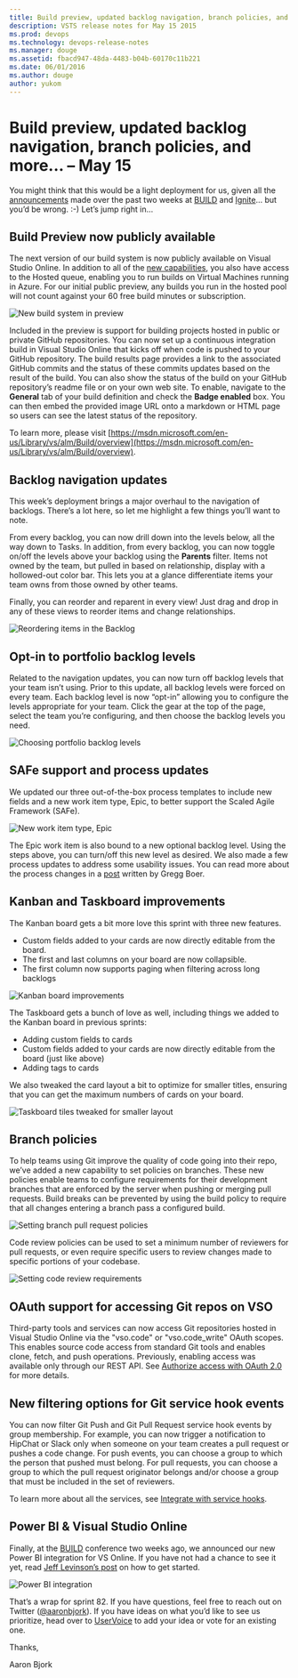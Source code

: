 ```yaml
---
title: Build preview, updated backlog navigation, branch policies, and more... – May 15
description: VSTS release notes for May 15 2015
ms.prod: devops
ms.technology: devops-release-notes
ms.manager: douge
ms.assetid: fbacd947-48da-4483-b04b-60170c11b221
ms.date: 06/01/2016
ms.author: douge
author: yukom
---
```


# Build preview, updated backlog navigation, branch policies, and more... – May 15

You might think that this would be a light deployment for us, given all the [announcements](http://blogs.msdn.com/b/bharry/archive/2015/04/29/visual-studio-and-team-foundation-server-at-build-2015.aspx) made over the past two weeks at [BUILD](http://buildwindows.com/) and [Ignite](http://ignite.microsoft.com/)… but you’d be wrong. :-) Let’s jump right in…

## Build Preview now publicly available

The next version of our build system is now publicly available on Visual Studio Online. In addition to all of the [new capabilities](http://blogs.msdn.com/b/visualstudioalm/archive/2015/02/12/build-futures.aspx), you also have access to the Hosted queue, enabling you to run builds on Virtual Machines running in Azure. For our initial public preview, any builds you run in the hosted pool will not count against your 60 free build minutes or subscription.

![New build system in preview](_img/5_15_01.png)

Included in the preview is support for building projects hosted in public or private GitHub repositories. You can now set up a continuous integration build in Visual Studio Online that kicks off when code is pushed to your GitHub repository. The build results page provides a link to the associated GitHub commits and the status of these commits updates based on the result of the build. You can also show the status of the build on your GitHub repository’s readme file or on your own web site. To enable, navigate to the **General** tab of your build definition and check the **Badge enabled** box. You can then embed the provided image URL onto a markdown or HTML page so users can see the latest status of the repository.

To learn more, please visit [https://msdn.microsoft.com/en-us/Library/vs/alm/Build/overview](https://msdn.microsoft.com/en-us/Library/vs/alm/Build/overview).

## Backlog navigation updates

This week’s deployment brings a major overhaul to the navigation of backlogs. There’s a lot here, so let me highlight a few things you’ll want to note.

From every backlog, you can now drill down into the levels below, all the way down to Tasks. In addition, from every backlog, you can now toggle on/off the levels above your backlog using the **Parents** filter. Items not owned by the team, but pulled in based on relationship, display with a hollowed-out color bar. This lets you at a glance differentiate items your team owns from those owned by other teams.

Finally, you can reorder and reparent in every view! Just drag and drop in any of these views to reorder items and change relationships.

![Reordering items in the Backlog](_img/5_15_02.png)

## Opt-in to portfolio backlog levels

Related to the navigation updates, you can now turn off backlog levels that your team isn’t using. Prior to this update, all backlog levels were forced on every team. Each backlog level is now “opt-in” allowing you to configure the levels appropriate for your team. Click the gear at the top of the page, select the team you’re configuring, and then choose the backlog levels you need.

![Choosing portfolio backlog levels](_img/5_15_03.png)

## SAFe support and process updates

We updated our three out-of-the-box process templates to include new fields and a new work item type, Epic, to better support the Scaled Agile Framework (SAFe).

![New work item type, Epic](_img/5_15_04.png)

The Epic work item is also bound to a new optional backlog level. Using the steps above, you can turn/off this new level as desired. We also made a few process updates to address some usability issues. You can read more about the process changes in a [post](http://blogs.msdn.com/b/visualstudioalm/archive/2015/05/14/scaled-agile-framework-visual-studio-online-process-template-updates.aspx) written by Gregg Boer.

## Kanban and Taskboard improvements

The Kanban board gets a bit more love this sprint with three new features.

- Custom fields added to your cards are now directly editable from the board.
- The first and last columns on your board are now collapsible.
- The first column now supports paging when filtering across long backlogs

![Kanban board improvements](_img/5_15_05.png)

The Taskboard gets a bunch of love as well, including things we added to the Kanban board in previous sprints:

- Adding custom fields to cards
- Custom fields added to your cards are now directly editable from the board (just like above)
- Adding tags to cards

We also tweaked the card layout a bit to optimize for smaller titles, ensuring that you can get the maximum numbers of cards on your board.

![Taskboard tiles tweaked for smaller layout](_img/5_15_06.png)

## Branch policies

To help teams using Git improve the quality of code going into their repo, we’ve added a new capability to set policies on branches. These new policies enable teams to configure requirements for their development branches that are enforced by the server when pushing or merging pull requests. Build breaks can be prevented by using the build policy to require that all changes entering a branch pass a configured build.

![Setting branch pull request policies](_img/5_15_07.png)

Code review policies can be used to set a minimum number of reviewers for pull requests, or even require specific users to review changes made to specific portions of your codebase.

![Setting code review requirements](_img/5_15_08.png)

## OAuth support for accessing Git repos on VSO

Third-party tools and services can now access Git repositories hosted in Visual Studio Online via the "vso.code" or "vso.code_write" OAuth scopes. This enables source code access from standard Git tools and enables clone, fetch, and push operations. Previously, enabling access was available only through our REST API. See [Authorize access with OAuth 2.0](/azure/devops/integrate/) for more details.

## New filtering options for Git service hook events

You can now filter Git Push and Git Pull Request service hook events by group membership. For example, you can now trigger a notification to HipChat or Slack only when someone on your team creates a pull request or pushes a code change. For push events, you can choose a group to which the person that pushed must belong. For pull requests, you can choose a group to which the pull request originator belongs and/or choose a group that must be included in the set of reviewers.

To learn more about all the services, see [Integrate with service hooks](https://visualstudio.microsoft.com/get-started/integrate/integrating-with-service-hooks-vs).

## Power BI & Visual Studio Online

Finally, at the [BUILD](http://buildwindows.com/) conference two weeks ago, we announced our new Power BI integration for VS Online. If you have not had a chance to see it yet, read [Jeff Levinson’s post](http://blogs.msdn.com/b/visualstudioalm/archive/2015/05/04/gain-understanding-and-insights-into-projects-in-visual-studio-online-with-power-bi.aspx) on how to get started.

![Power BI integration](_img/5_15_09.png)

That’s a wrap for sprint 82. If you have questions, feel free to reach out on Twitter ([@aaronbjork](https://twitter.com/aaronbjork)). If you have ideas on what you’d like to see us prioritize, head over to [UserVoice](http://visualstudio.uservoice.com/forums/330519-vso) to add your idea or vote for an existing one.

Thanks,

Aaron Bjork